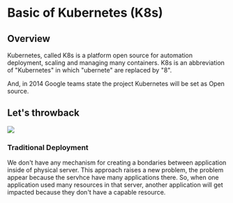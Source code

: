 # Basic of Kubernetes (K8s)

## Overview

Kubernetes, called K8s is a platform open source for automation deployment, scaling and managing many containers. K8s is an abbreviation of "Kubernetes" in which "ubernete" are replaced by "8".

And, in 2014 Google teams state the project Kubernetes will be set as Open source.

## Let's throwback

![](https://d33wubrfki0l68.cloudfront.net/26a177ede4d7b032362289c6fccd448fc4a91174/eb693/images/docs/container_evolution.svg)

### Traditional Deployment

We don't have any mechanism for creating a bondaries between application inside of physical server. This approach raises a new problem, the problem appear because the servhce have many applications there. So, when one application used many resources in that server, another application will get impacted because they don't have a capable resource.
